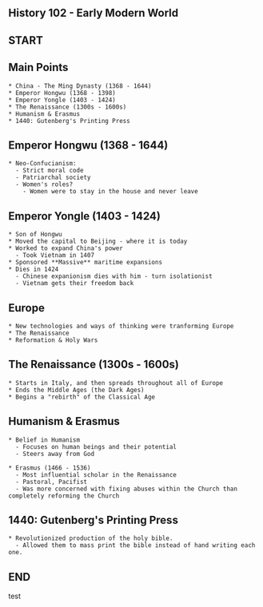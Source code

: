 ## History 102 - Early Modern World

## START

## Main Points

    * China - The Ming Dynasty (1368 - 1644)
    * Emperor Hongwu (1368 - 1398)
    * Emperor Yongle (1403 - 1424)
    * The Renaissance (1300s - 1600s)
    * Humanism & Erasmus
    * 1440: Gutenberg's Printing Press

## Emperor Hongwu (1368 - 1644)

    * Neo-Confucianism:
      - Strict moral code
      - Patriarchal society
      - Women's roles?
        - Women were to stay in the house and never leave

## Emperor Yongle (1403 - 1424)

    * Son of Hongwu
    * Moved the capital to Beijing - where it is today
    * Worked to expand China's power
      - Took Vietnam in 1407
    * Sponsored **Massive** maritime expansions
    * Dies in 1424
      - Chinese expanionism dies with him - turn isolationist
      - Vietnam gets their freedom back

## Europe
   
    * New technologies and ways of thinking were tranforming Europe
    * The Renaissance
    * Reformation & Holy Wars

## The Renaissance (1300s - 1600s)

    * Starts in Italy, and then spreads throughout all of Europe
    * Ends the Middle Ages (the Dark Ages)
    * Begins a "rebirth" of the Classical Age

## Humanism & Erasmus
    
    * Belief in Humanism
      - Focuses on human beings and their potential
      - Steers away from God
    
    * Erasmus (1466 - 1536)
      - Most influential scholar in the Renaissance
      - Pastoral, Pacifist
      - Was more concerned with fixing abuses within the Church than completely reforming the Church

## 1440: Gutenberg's Printing Press

    * Revolutionized production of the holy bible.
      - Allowed them to mass print the bible instead of hand writing each one.

## END

test